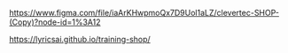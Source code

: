 https://www.figma.com/file/iaArKHwpmoQx7D9Uol1aLZ/clevertec-SHOP-(Copy)?node-id=1%3A12

https://lyricsai.github.io/training-shop/
